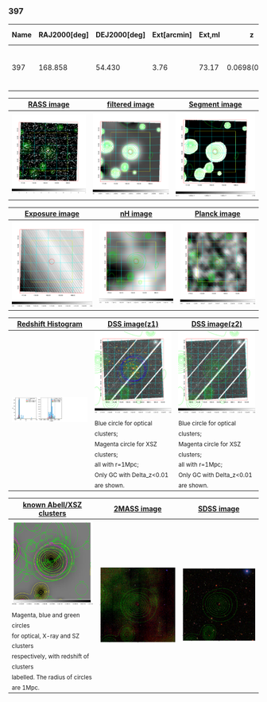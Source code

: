 <div STYLE="page-break-after: always;"></div>

### 397

|Name|RAJ2000[deg]|DEJ2000[deg] |Ext[arcmin]| Ext,ml | z | z_src| C|GC(XSZ,Delta_z<0.01)| GC(OPT,Delta_z<0.01)|GC| R_sig[arcmin] | R500[arcmin] | R500[Mpc]| CRsig[c/s] | CR500[c/s] |L500[1E44 erg/s]|F500[1E-12 erg/s/cm^2]| M500[1E14 Msun]|Tx[keV]|Cnt_sig|Beta|Rc[arcmin]|Comment|Alias|
|---|---|---|---|---|---|------|---|--------|---------|----------|---|---|---|---|---|---|---|---|---|---|---|---|---|---|
|397| 168.858| 54.430| 3.76| 73.17| 0.0698(0.005)| z1, z_xsz| B| F20, MCXC, SPI| N, W| F20, MCXC, N, SPI, SWXCS, W| 11.238| 9.126| 0.730| 0.162(0.028)| 0.157(0.027)| 0.365(0.049)| 3.078(0.417)| 1.18(0.08)| 2.43(0.11)| 88.9| 0.856(-0.135+0.100)| 6.143(-1.198+0.885)| -| k460|

|[RASS image](../image/397/397_img.pdf)|[filtered image](../image/397/397_fil.pdf)|[Segment image](../image/397/397_seg.pdf)|
|-------------------|--------------------|-------------------|
| <img src="../image/397/397_img.png" width="300">  | <img src="../image/397/397_fil.png" width="300">   | <img src="../image/397/397_seg.png" width="300">  |

|[Exposure image](../image/397/397_mex.pdf)| [nH image](../image/397/397_nh.pdf)| [Planck image](../image/397/397_p.pdf)|
|-------------------|--------------------|-------------------|
|<img src="../image/397/397_mex.png" width="300">   | <img src="../image/397/397_nh.png" width="300">    | <img src="../image/397/397_p.png" width="300"> |

|[Redshift Histogram](../image/397/397_zg.pdf) | [DSS image(z1)](../image/397/397_dss_z1.pdf)      |  [DSS image(z2)](../image/397/397_dss_z2.pdf)    |
|-------------------|--------------------|-------------------|
|<img src="../image/397/397_zg.png" width="300"> |<img src="../image/397/397_dss_z1.png" width="300"> <sub><br>Blue circle for optical clusters; <br>Magenta circle for XSZ clusters; <br>all with r=1Mpc; <br>Only GC with Delta_z<0.01 are shown. </sub>| <img src="../image/397/397_dss_z2.png" width="300"><sub><br>Blue circle for optical clusters; <br>Magenta circle for XSZ clusters; <br>all with r=1Mpc; <br>Only GC with Delta_z<0.01 are shown. </sub> |

|[known Abell/XSZ clusters](../image/397/397_gc.pdf) | [2MASS image](../image/397/397_2mass.pdf)      |[SDSS image](../image/397/397_sdss.pdf)   |
|-------------------|-------------------|-------------------|
|<img src=../image/397/397_gc.png width="300"> <br><sub>Magenta, blue and green circles <br>for optical, X-ray and SZ clusters <br>respectively, with redshift of clusters <br>labelled. The radius of circles <br>are 1Mpc.</sub>|<img src="../image/397/397_2mass.png" width="300">  | <img src="../image/397/397_sdss.png" width="300">  |




